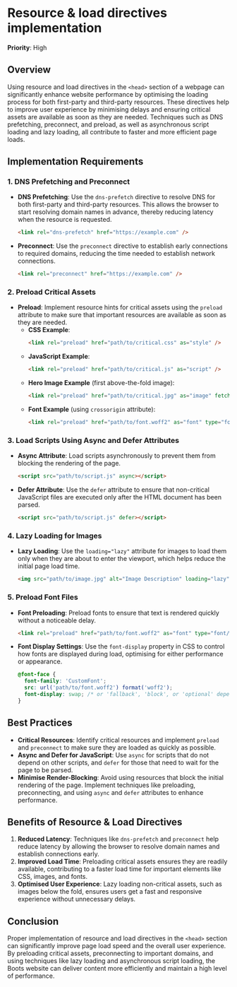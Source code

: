 
# Resource & load directives implementation

**Priority**: High

## Overview

Using resource and load directives in the `<head>` section of a webpage can significantly enhance website performance by optimising the loading process for both first-party and third-party resources. These directives help to improve user experience by minimising delays and ensuring critical assets are available as soon as they are needed. Techniques such as DNS prefetching, preconnect, and preload, as well as asynchronous script loading and lazy loading, all contribute to faster and more efficient page loads.

## Implementation Requirements

### 1. DNS Prefetching and Preconnect

- **DNS Prefetching**: Use the `dns-prefetch` directive to resolve DNS for both first-party and third-party resources. This allows the browser to start resolving domain names in advance, thereby reducing latency when the resource is requested.
  ```html
  <link rel="dns-prefetch" href="https://example.com" />
  ```

- **Preconnect**: Use the `preconnect` directive to establish early connections to required domains, reducing the time needed to establish network connections.
  ```html
  <link rel="preconnect" href="https://example.com" />
  ```

### 2. Preload Critical Assets

- **Preload**: Implement resource hints for critical assets using the `preload` attribute to make sure that important resources are available as soon as they are needed.
  - **CSS Example**:
    ```html
    <link rel="preload" href="path/to/critical.css" as="style" />
    ```
  - **JavaScript Example**:
    ```html
    <link rel="preload" href="path/to/critical.js" as="script" />
    ```
  - **Hero Image Example** (first above-the-fold image):
    ```html
    <link rel="preload" href="path/to/critical.jpg" as="image" fetchpriority="high" />
    ```
  - **Font Example** (using `crossorigin` attribute):
    ```html
    <link rel="preload" href="path/to/font.woff2" as="font" type="font/woff2" crossorigin="anonymous" />
    ```

### 3. Load Scripts Using Async and Defer Attributes

- **Async Attribute**: Load scripts asynchronously to prevent them from blocking the rendering of the page.
  ```html
  <script src="path/to/script.js" async></script>
  ```

- **Defer Attribute**: Use the `defer` attribute to ensure that non-critical JavaScript files are executed only after the HTML document has been parsed.
  ```html
  <script src="path/to/script.js" defer></script>
  ```

### 4. Lazy Loading for Images

- **Lazy Loading**: Use the `loading="lazy"` attribute for images to load them only when they are about to enter the viewport, which helps reduce the initial page load time.
  ```html
  <img src="path/to/image.jpg" alt="Image Description" loading="lazy" />
  ```

### 5. Preload Font Files

- **Font Preloading**: Preload fonts to ensure that text is rendered quickly without a noticeable delay.
  ```html
  <link rel="preload" href="path/to/font.woff2" as="font" type="font/woff2" crossorigin="anonymous" />
  ```

- **Font Display Settings**: Use the `font-display` property in CSS to control how fonts are displayed during load, optimising for either performance or appearance.
  ```css
  @font-face {
    font-family: 'CustomFont';
    src: url('path/to/font.woff2') format('woff2');
    font-display: swap; /* or 'fallback', 'block', or 'optional' depending on your preference */
  }
  ```

## Best Practices

- **Critical Resources**: Identify critical resources and implement `preload` and `preconnect` to make sure they are loaded as quickly as possible.
- **Async and Defer for JavaScript**: Use `async` for scripts that do not depend on other scripts, and `defer` for those that need to wait for the page to be parsed.
- **Minimise Render-Blocking**: Avoid using resources that block the initial rendering of the page. Implement techniques like preloading, preconnecting, and using `async` and `defer` attributes to enhance performance.

## Benefits of Resource & Load Directives

1. **Reduced Latency**: Techniques like `dns-prefetch` and `preconnect` help reduce latency by allowing the browser to resolve domain names and establish connections early.
2. **Improved Load Time**: Preloading critical assets ensures they are readily available, contributing to a faster load time for important elements like CSS, images, and fonts.
3. **Optimised User Experience**: Lazy loading non-critical assets, such as images below the fold, ensures users get a fast and responsive experience without unnecessary delays.

## Conclusion

Proper implementation of resource and load directives in the `<head>` section can significantly improve page load speed and the overall user experience. By preloading critical assets, preconnecting to important domains, and using techniques like lazy loading and asynchronous script loading, the Boots website can deliver content more efficiently and maintain a high level of performance.
